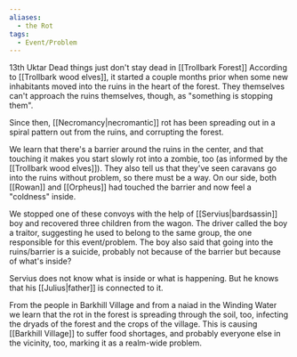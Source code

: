 ```yaml
---
aliases:
  - the Rot
tags:
  - Event/Problem
---
```

13th Uktar 
Dead things just don't stay dead in [[Trollbark Forest]]
According to [[Trollbark wood elves]], it started a couple months prior when some new inhabitants moved into the ruins in the heart of the forest. They themselves can't approach the ruins themselves, though, as "something is stopping them".

Since then, [[Necromancy|necromantic]] rot has been spreading out in a spiral pattern out from the ruins, and corrupting the forest. 

We learn that there's a barrier around the ruins in the center, and that touching it makes you start slowly rot into a zombie, too (as informed by the [[Trollbark wood elves]]). They also tell us that they've seen caravans go into the ruins without problem, so there must be a way.
On our side, both [[Rowan]] and [[Orpheus]] had touched the barrier and now feel a "coldness" inside.

We stopped one of these convoys with the help of [[Servius|bardsassin]] boy and recovered three children from the wagon. The driver called the boy a traitor, suggesting he used to belong to the same group, the one responsible for this event/problem. The boy also said that going into the ruins/barrier is a suicide, probably not because of the barrier but because of what's inside?

Servius does not know what is inside or what is happening. But he knows that his [[Julius|father]] is connected to it. 

From the people in Barkhill Village and from a naiad in the Winding Water we learn that the rot in the forest is spreading through the soil, too, infecting the dryads of the forest and the crops of the village. This is causing [[Barkhill Village]] to suffer food shortages, and probably everyone else in the vicinity, too, marking it as a realm-wide problem.